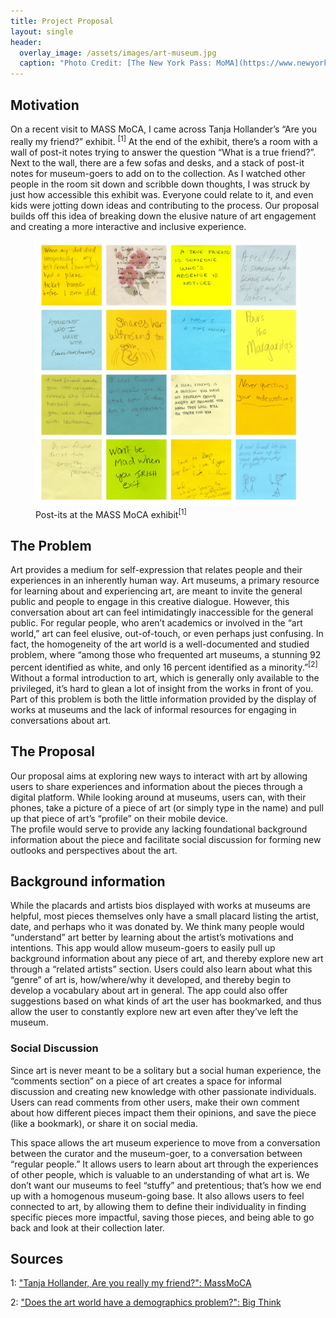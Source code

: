 ```yaml
---
title: Project Proposal
layout: single
header:
  overlay_image: /assets/images/art-museum.jpg
  caption: "Photo Credit: [The New York Pass: MoMA](https://www.newyorkpass.com/new-york-attractions/museum-of-modern-art-moma.html)"
---
```


## Motivation

On a recent visit to MASS MoCA, I came across Tanja Hollander’s “Are you really my friend?” exhibit. <sup>[1]</sup> At the end of the exhibit, there’s a room with a wall of post-it notes trying to answer the question “What is a true friend?”. Next to the wall, there are a few sofas and desks, and a stack of post-it notes for museum-goers to add on to the collection. As I watched other people in the room sit down and scribble down thoughts, I was struck by just how accessible this exhibit was. Everyone could relate to it, and even kids were jotting down ideas and contributing to the process. Our proposal builds off this idea of breaking down the elusive nature of art engagement and creating a more interactive and inclusive experience.

<figure>
<img src="../assets/images/massmoca.jpg" alt="Mass MoCA post its" style="max-width: 100%;"/>
<figcaption>Post-its at the MASS MoCA exhibit<sup>[1]</sup></figcaption>
</figure>


## The Problem

Art provides a medium for self-expression that relates people and their experiences in an inherently human way. Art museums, a primary resource for learning about and experiencing art, are meant to invite the general public and people to engage in this creative dialogue. However, this conversation about art can feel intimidatingly inaccessible for the general public. For regular people, who aren’t academics or involved in the “art world,” art can feel elusive, out-of-touch, or even perhaps just confusing. In fact, the homogeneity of the art world is a well-documented and studied problem, where “among those who frequented art museums, a stunning 92 percent identified as white, and only 16 percent identified as a minority.”<sup>[2]</sup>  Without a formal introduction to art, which is generally only available to the privileged, it’s hard to glean a lot of insight from the works in front of you. Part of this problem is both the little information provided by the display of works at museums and the lack of informal resources for engaging in conversations about art.

## The Proposal

Our proposal aims at exploring new ways to interact with art by allowing users to share experiences and information about the pieces through a digital platform. While looking around at museums, users can, with their phones, take a picture of a piece of art (or simply type in the name) and pull up that piece of art’s “profile” on their mobile device.  
The profile would serve to provide any lacking foundational background information about the piece and facilitate social discussion for forming new outlooks and perspectives about the art.

## Background information

While the placards and artists bios displayed with works at museums are helpful, most pieces themselves only have a small placard listing the artist, date, and perhaps who it was donated by. We think many people would “understand” art better by learning about the artist’s motivations and intentions. This app would allow museum-goers to easily pull up background information about any piece of art, and thereby explore new art through a “related artists” section. Users could also learn about what this “genre” of art is, how/where/why it developed, and thereby begin to develop a vocabulary about art in general. The app could also offer suggestions based on what kinds of art the user has bookmarked, and thus allow the user to constantly explore new art even after they’ve left the museum.

### Social Discussion

Since art is never meant to be a solitary but a social human experience, the “comments section” on a piece of art creates a space for informal discussion and creating new knowledge with other passionate individuals. Users can read comments from other users, make their own comment about how different pieces impact them their opinions, and save the piece (like a bookmark), or share it on social media. 

This space allows the art museum experience to move from a conversation between the curator and the museum-goer, to a conversation between “regular people.” It allows users to learn about art through the experiences of other people, which is valuable to an understanding of what art is. We don’t want our museums to feel “stuffy” and pretentious; that’s how we end up with a homogenous museum-going base. It also allows users to feel connected to art, by allowing them to define their individuality in finding specific pieces more impactful, saving those pieces, and being able to go back and look at their collection later.


## Sources

1: ["Tanja Hollander, Are you really my friend?": MassMoCA](http://massmoca.org/event/tanja-hollander/)

2: ["Does the art world have a demographics problem?": Big Think](http://bigthink.com/Picture-This/does-the-art-world-have-a-demographics-problem)  

